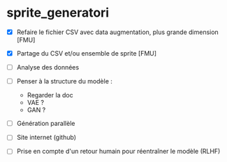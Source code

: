 # sprite_generatori
- [X]  Refaire le fichier CSV avec data augmentation, plus grande dimension [FMU]  
- [X] Partage du CSV et/ou ensemble de sprite [FMU]  
- [ ] Analyse des données  
- [ ] Penser à la structure du modèle :  
  - Regarder la doc  
  - VAE ?  
  - GAN ?  
- [ ] Génération parallèle  
- [ ] Site internet (github)  
- [ ] Prise en compte d'un retour humain pour réentraîner le modèle (RLHF)  

